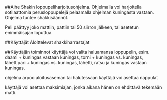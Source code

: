 ##Aihe 
Shakin loppupeliharjoitusohjelma. Ohjelmalla voi harjoitella sotilaattomia perusloppupelejä pelaamalla ohjelman kuningasta vastaan. Ohjelma tuntee shakkisäännöt. 

Peli päättyy joko mattiin, pattiin tai 50 siirron jälkeen, tai asetetun enimmäisajan loputtua.

##Käyttäjät
Aloittelevat shakkiharrastajat

##Käyttäjän toiminnot
käyttäjä voi valita haluamansa loppupelin, esim. daami + kuningas vastaan kuningas, torni + kuningas vs. kuningas, lähettipari + kuningas vs. kuningas, lähetti, ratsu ja kuningas vastaan kuningas.

ohjelma arpoo aloitusaseman tai halutessaan käyttäjä voi asettaa nappulat

käyttäjä voi asettaa maksimiajan, jonka aikana hänen on ehdittävä tekemään matti.



